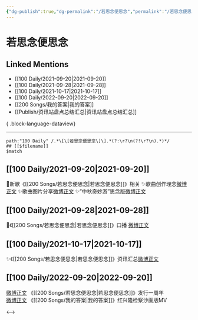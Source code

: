 ```yaml
---
{"dg-publish":true,"dg-permalink":"/若思念便思念","permalink":"/若思念便思念/","created":"2022-11-25T16:47:48.000+08:00","updated":"2023-04-10T15:55:15.000+08:00"}
---
```


# 若思念便思念

## Linked Mentions
- [[100 Daily/2021-09-20\|2021-09-20]]
- [[100 Daily/2021-09-28\|2021-09-28]]
- [[100 Daily/2021-10-17\|2021-10-17]]
- [[100 Daily/2022-09-20\|2022-09-20]]
- [[200 Songs/我的答案\|我的答案]]
- [[Publish/资讯站盘点总结汇总\|资讯站盘点总结汇总]]

{ .block-language-dataview}

---

```expander
path:"100 Daily" /.*\[\[若思念便思念\]\].*(?:\r?\n(?!\r?\n).*)*/
## [[$filename]]
$match
```
## [[100 Daily/2021-09-20\|2021-09-20]]
🌟新歌《[[200 Songs/若思念便思念\|若思念便思念]]》相关
✨歌曲创作理念[微博正文](https://m.weibo.cn/6466290670/4683598332691810)
✨歌曲图片分享[微博正文](https://m.weibo.cn/6466290670/4683559577060026)
✨“中秋奇妙游”思念版[微博正文](https://m.weibo.cn/6466290670/4683550996300587)
## [[100 Daily/2021-09-28\|2021-09-28]]
🌟《[[200 Songs/若思念便思念\|若思念便思念]]》口播 [微博正文](https://m.weibo.cn/6466290670/4686530453705705)
## [[100 Daily/2021-10-17\|2021-10-17]]
✨《[[200 Songs/若思念便思念\|若思念便思念]]》资讯汇总[微博正文](https://m.weibo.cn/6466290670/4693385120318837)

## [[100 Daily/2022-09-20\|2022-09-20]]
[微博正文](https://weibo.com/detail/4815729441113624) 《[[200 Songs/若思念便思念\|若思念便思念]]》发行一周年  
[微博正文](https://weibo.com/detail/4815802584534961) 《[[200 Songs/我的答案\|我的答案]]》红兴隆检察沙画版MV

<-->